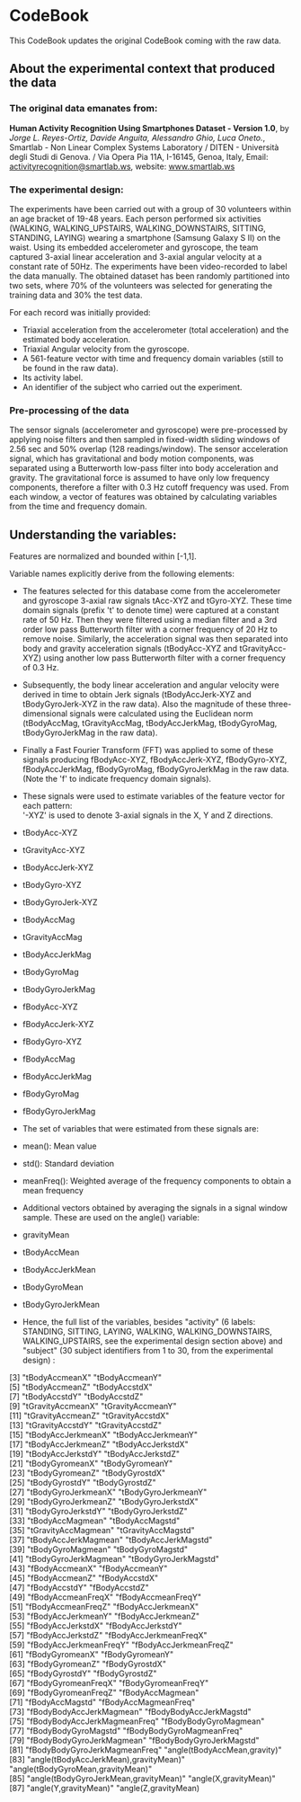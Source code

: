 CodeBook
=================
This CodeBook updates the original CodeBook coming with the raw data.

## About the experimental context that produced the data

### The original data emanates from:

**Human Activity Recognition Using Smartphones Dataset - Version 1.0**, by *Jorge L. Reyes-Ortiz, Davide Anguita, Alessandro Ghio, Luca Oneto.*, Smartlab - Non Linear Complex Systems Laboratory / DITEN - Università degli Studi di Genova. / Via Opera Pia 11A, I-16145, Genoa, Italy, Email: activityrecognition@smartlab.ws, website: www.smartlab.ws

### The experimental design:

The experiments have been carried out with a group of 30 volunteers within an age bracket of 19-48 years. Each person performed six activities (WALKING, WALKING_UPSTAIRS, WALKING_DOWNSTAIRS, SITTING, STANDING, LAYING) wearing a smartphone (Samsung Galaxy S II) on the waist. Using its embedded accelerometer and gyroscope, the team captured 3-axial linear acceleration and 3-axial angular velocity at a constant rate of 50Hz. The experiments have been video-recorded to label the data manually. The obtained dataset has been randomly partitioned into two sets, where 70% of the volunteers was selected for generating the training data and 30% the test data. 

For each record was initially provided:

- Triaxial acceleration from the accelerometer (total acceleration) and the estimated body acceleration.
- Triaxial Angular velocity from the gyroscope. 
- A 561-feature vector with time and frequency domain variables (still to be found in the raw data). 
- Its activity label. 
- An identifier of the subject who carried out the experiment.

### Pre-processing of the data

The sensor signals (accelerometer and gyroscope) were pre-processed by applying noise filters and then sampled in fixed-width sliding windows of 2.56 sec and 50% overlap (128 readings/window). The sensor acceleration signal, which has gravitational and body motion components, was separated using a Butterworth low-pass filter into body acceleration and gravity. The gravitational force is assumed to have only low frequency components, therefore a filter with 0.3 Hz cutoff frequency was used. From each window, a vector of features was obtained by calculating variables from the time and frequency domain. 


## Understanding the variables:

Features are normalized and bounded within [-1,1].

Variable names explicitly derive from the following elements:

- The features selected for this database come from the accelerometer and gyroscope 3-axial raw signals tAcc-XYZ and tGyro-XYZ. These time domain signals (prefix 't' to denote time) were captured at a constant rate of 50 Hz. Then they were filtered using a median filter and a 3rd order low pass Butterworth filter with a corner frequency of 20 Hz to remove noise. Similarly, the acceleration signal was then separated into body and gravity acceleration signals (tBodyAcc-XYZ and tGravityAcc-XYZ) using another low pass Butterworth filter with a corner frequency of 0.3 Hz. 

- Subsequently, the body linear acceleration and angular velocity were derived in time to obtain Jerk signals (tBodyAccJerk-XYZ and tBodyGyroJerk-XYZ in the raw data). Also the magnitude of these three-dimensional signals were calculated using the Euclidean norm (tBodyAccMag, tGravityAccMag, tBodyAccJerkMag, tBodyGyroMag, tBodyGyroJerkMag in the raw data). 

- Finally a Fast Fourier Transform (FFT) was applied to some of these signals producing fBodyAcc-XYZ, fBodyAccJerk-XYZ, fBodyGyro-XYZ, fBodyAccJerkMag, fBodyGyroMag, fBodyGyroJerkMag in the raw data. (Note the 'f' to indicate frequency domain signals). 

- These signals were used to estimate variables of the feature vector for each pattern:  
'-XYZ' is used to denote 3-axial signals in the X, Y and Z directions.

 - tBodyAcc-XYZ
 - tGravityAcc-XYZ
 - tBodyAccJerk-XYZ
 - tBodyGyro-XYZ
 - tBodyGyroJerk-XYZ
 - tBodyAccMag
 - tGravityAccMag
 - tBodyAccJerkMag
 - tBodyGyroMag
 - tBodyGyroJerkMag
 - fBodyAcc-XYZ
 - fBodyAccJerk-XYZ
 - fBodyGyro-XYZ
 - fBodyAccMag
 - fBodyAccJerkMag
 - fBodyGyroMag
 - fBodyGyroJerkMag

- The set of variables that were estimated from these signals are: 

 - mean(): Mean value
 - std(): Standard deviation
 - meanFreq(): Weighted average of the frequency components to obtain a mean frequency

- Additional vectors obtained by averaging the signals in a signal window sample. These are used on the angle() variable:

 - gravityMean
 - tBodyAccMean
 - tBodyAccJerkMean
 - tBodyGyroMean
 - tBodyGyroJerkMean

- Hence, the full list of the variables, besides "activity" (6 labels: STANDING, SITTING, LAYING, WALKING, WALKING_DOWNSTAIRS, WALKING_UPSTAIRS, see the experimental design section above) and "subject" (30 subject identifiers from 1 to 30, from the experimental design) :

[3] "tBodyAccmeanX"                        "tBodyAccmeanY"                       
 [5] "tBodyAccmeanZ"                        "tBodyAccstdX"                        
 [7] "tBodyAccstdY"                         "tBodyAccstdZ"                        
 [9] "tGravityAccmeanX"                     "tGravityAccmeanY"                    
[11] "tGravityAccmeanZ"                     "tGravityAccstdX"                     
[13] "tGravityAccstdY"                      "tGravityAccstdZ"                     
[15] "tBodyAccJerkmeanX"                    "tBodyAccJerkmeanY"                   
[17] "tBodyAccJerkmeanZ"                    "tBodyAccJerkstdX"                    
[19] "tBodyAccJerkstdY"                     "tBodyAccJerkstdZ"                    
[21] "tBodyGyromeanX"                       "tBodyGyromeanY"                      
[23] "tBodyGyromeanZ"                       "tBodyGyrostdX"                       
[25] "tBodyGyrostdY"                        "tBodyGyrostdZ"                       
[27] "tBodyGyroJerkmeanX"                   "tBodyGyroJerkmeanY"                  
[29] "tBodyGyroJerkmeanZ"                   "tBodyGyroJerkstdX"                   
[31] "tBodyGyroJerkstdY"                    "tBodyGyroJerkstdZ"                   
[33] "tBodyAccMagmean"                      "tBodyAccMagstd"                      
[35] "tGravityAccMagmean"                   "tGravityAccMagstd"                   
[37] "tBodyAccJerkMagmean"                  "tBodyAccJerkMagstd"                  
[39] "tBodyGyroMagmean"                     "tBodyGyroMagstd"                     
[41] "tBodyGyroJerkMagmean"                 "tBodyGyroJerkMagstd"                 
[43] "fBodyAccmeanX"                        "fBodyAccmeanY"                       
[45] "fBodyAccmeanZ"                        "fBodyAccstdX"                        
[47] "fBodyAccstdY"                         "fBodyAccstdZ"                        
[49] "fBodyAccmeanFreqX"                    "fBodyAccmeanFreqY"                   
[51] "fBodyAccmeanFreqZ"                    "fBodyAccJerkmeanX"                   
[53] "fBodyAccJerkmeanY"                    "fBodyAccJerkmeanZ"                   
[55] "fBodyAccJerkstdX"                     "fBodyAccJerkstdY"                    
[57] "fBodyAccJerkstdZ"                     "fBodyAccJerkmeanFreqX"               
[59] "fBodyAccJerkmeanFreqY"                "fBodyAccJerkmeanFreqZ"               
[61] "fBodyGyromeanX"                       "fBodyGyromeanY"                      
[63] "fBodyGyromeanZ"                       "fBodyGyrostdX"                       
[65] "fBodyGyrostdY"                        "fBodyGyrostdZ"                       
[67] "fBodyGyromeanFreqX"                   "fBodyGyromeanFreqY"                  
[69] "fBodyGyromeanFreqZ"                   "fBodyAccMagmean"                     
[71] "fBodyAccMagstd"                       "fBodyAccMagmeanFreq"                 
[73] "fBodyBodyAccJerkMagmean"              "fBodyBodyAccJerkMagstd"              
[75] "fBodyBodyAccJerkMagmeanFreq"          "fBodyBodyGyroMagmean"                
[77] "fBodyBodyGyroMagstd"                  "fBodyBodyGyroMagmeanFreq"            
[79] "fBodyBodyGyroJerkMagmean"             "fBodyBodyGyroJerkMagstd"             
[81] "fBodyBodyGyroJerkMagmeanFreq"         "angle(tBodyAccMean,gravity)"         
[83] "angle(tBodyAccJerkMean),gravityMean)" "angle(tBodyGyroMean,gravityMean)"    
[85] "angle(tBodyGyroJerkMean,gravityMean)" "angle(X,gravityMean)"                
[87] "angle(Y,gravityMean)"                 "angle(Z,gravityMean)
